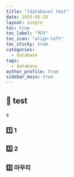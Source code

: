 ```yaml
---
title: "[database] test"
date: 2025-05-28
layout: single
toc: true
toc_label: "목차"
toc_icon: "align-left"
toc_sticky: true
categories:
  - database
tags:
  - database 
author_profile: true
sidebar_main: true
---
```


## :ledger: test
s
### :one: 1

### :two: 2

### :three: 마무리


